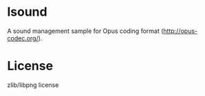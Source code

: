 lsound
=====
A sound management sample for Opus coding format (<http://opus-codec.org/>).

# License
zlib/libpng license

